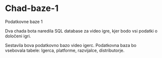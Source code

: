# Chad-baze-1
Podatkovne baze 1

Dva chada bota naredila SQL database za video igre, kjer bodo vsi podatki o določeni igri.

Sestavila bova podatkovno bazo video igerc. Podatkovna baza bo vsebovala tabele: Igerca, platforme, razvijalce, distributorje.
